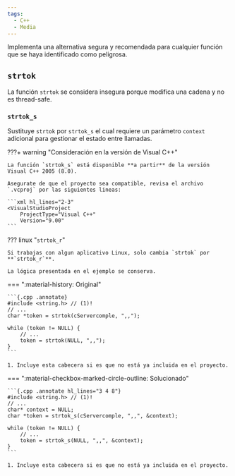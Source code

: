 ```yaml
---
tags:
  - C++
  - Media
---
```


Implementa una alternativa segura y recomendada para cualquier función que se haya identificado como peligrosa.

## `strtok`

La función `strtok` se considera insegura porque modifica una cadena y no es thread-safe.

### `strtok_s`

Sustituye `strtok` por `strtok_s` el cual requiere un parámetro `context` adicional para gestionar el estado entre
llamadas.

???+ warning "Consideración en la versión de Visual C++"

    La función `strtok_s` está disponible **a partir** de la versión Visual C++ 2005 (8.0).

    Asegurate de que el proyecto sea compatible, revisa el archivo `.vcproj` por las siguientes lineas:

    ```xml hl_lines="2-3"
    <VisualStudioProject
        ProjectType="Visual C++"
        Version="9.00"
    ```

??? linux "`strtok_r`"

    Si trabajas con algun aplicativo Linux, solo cambia `strtok` por **`strtok_r`**.

    La lógica presentada en el ejemplo se conserva.

=== ":material-history: Original"

    ```{.cpp .annotate}
    #include <string.h> // (1)!
    // ...
    char *token = strtok(cServercomple, ",,");

    while (token != NULL) {
        // ...
        token = strtok(NULL, ",,");
    }
    ```

    1. Incluye esta cabecera si es que no está ya incluida en el proyecto.

=== ":material-checkbox-marked-circle-outline: Solucionado"

    ```{.cpp .annotate hl_lines="3 4 8"}
    #include <string.h> // (1)!
    // ...
    char* context = NULL;
    char *token = strtok_s(cServercomple, ",,", &context);

    while (token != NULL) {
        // ...
        token = strtok_s(NULL, ",,", &context);
    }
    ```

    1. Incluye esta cabecera si es que no está ya incluida en el proyecto.
